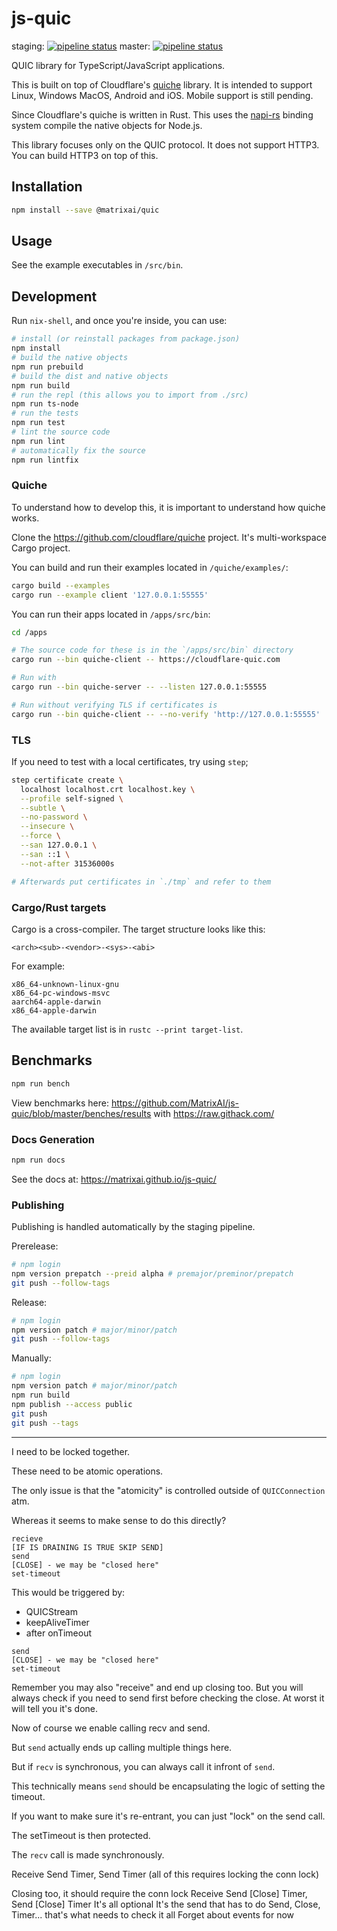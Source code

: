 # js-quic

staging: [![pipeline status](https://gitlab.com/MatrixAI/open-source/js-quic/badges/staging/pipeline.svg)](https://gitlab.com/MatrixAI/open-source/js-quic/commits/staging)
master: [![pipeline status](https://gitlab.com/MatrixAI/open-source/js-quic/badges/master/pipeline.svg)](https://gitlab.com/MatrixAI/open-source/js-quic/commits/master)

QUIC library for TypeScript/JavaScript applications.

This is built on top of Cloudflare's [quiche](https://github.com/cloudflare/quiche) library. It is intended to support Linux, Windows MacOS, Android and iOS. Mobile support is still pending.

Since Cloudflare's quiche is written in Rust. This uses the [napi-rs](https://github.com/napi-rs/napi-rs) binding system compile the native objects for Node.js.

This library focuses only on the QUIC protocol. It does not support HTTP3. You can build HTTP3 on top of this.

## Installation

```sh
npm install --save @matrixai/quic
```

## Usage

See the example executables in `/src/bin`.

## Development

Run `nix-shell`, and once you're inside, you can use:

```sh
# install (or reinstall packages from package.json)
npm install
# build the native objects
npm run prebuild
# build the dist and native objects
npm run build
# run the repl (this allows you to import from ./src)
npm run ts-node
# run the tests
npm run test
# lint the source code
npm run lint
# automatically fix the source
npm run lintfix
```

### Quiche

To understand how to develop this, it is important to understand how quiche works.

Clone the https://github.com/cloudflare/quiche project. It's multi-workspace Cargo project.

You can build and run their examples located in `/quiche/examples/`:

```sh
cargo build --examples
cargo run --example client '127.0.0.1:55555'
```

You can run their apps located in `/apps/src/bin`:

```sh
cd /apps

# The source code for these is in the `/apps/src/bin` directory
cargo run --bin quiche-client -- https://cloudflare-quic.com

# Run with
cargo run --bin quiche-server -- --listen 127.0.0.1:55555

# Run without verifying TLS if certificates is
cargo run --bin quiche-client -- --no-verify 'http://127.0.0.1:55555'
```

### TLS

If you need to test with a local certificates, try using `step`;

```sh
step certificate create \
  localhost localhost.crt localhost.key \
  --profile self-signed \
  --subtle \
  --no-password \
  --insecure \
  --force \
  --san 127.0.0.1 \
  --san ::1 \
  --not-after 31536000s

# Afterwards put certificates in `./tmp` and refer to them
```

### Cargo/Rust targets

Cargo is a cross-compiler. The target structure looks like this:

```
<arch><sub>-<vendor>-<sys>-<abi>
```

For example:

```
x86_64-unknown-linux-gnu
x86_64-pc-windows-msvc
aarch64-apple-darwin
x86_64-apple-darwin
```

The available target list is in `rustc --print target-list`.

## Benchmarks

```sh
npm run bench
```

View benchmarks here: https://github.com/MatrixAI/js-quic/blob/master/benches/results with https://raw.githack.com/

### Docs Generation

```sh
npm run docs
```

See the docs at: https://matrixai.github.io/js-quic/

### Publishing

Publishing is handled automatically by the staging pipeline.

Prerelease:

```sh
# npm login
npm version prepatch --preid alpha # premajor/preminor/prepatch
git push --follow-tags
```

Release:

```sh
# npm login
npm version patch # major/minor/patch
git push --follow-tags
```

Manually:

```sh
# npm login
npm version patch # major/minor/patch
npm run build
npm publish --access public
git push
git push --tags
```

---

I need to be locked together.

These need to be atomic operations.

The only issue is that the "atomicity" is controlled outside of `QUICConnection` atm.

Whereas it seems to make sense to do this directly?

```
recieve
[IF IS DRAINING IS TRUE SKIP SEND]
send
[CLOSE] - we may be "closed here"
set-timeout
```

This would be triggered by:
* QUICStream
* keepAliveTimer
* after onTimeout

```
send
[CLOSE] - we may be "closed here"
set-timeout
```

Remember you may also "receive" and end up closing too. But you will always check if you need to send first before checking the close. At worst it will tell you it's done.

Now of course we enable calling recv and send.

But `send` actually ends up calling multiple things here.

But if `recv` is synchronous, you can always call it infront of `send`.

This technically means `send` should be encapsulating the logic of setting the timeout.

If you want to make sure it's re-entrant, you can just "lock" on the send call.

The setTimeout is then protected.

The `recv` call is made synchronously.



Receive Send Timer, Send Timer (all of this requires locking the conn lock)

Closing too, it should require the conn lock
Receive Send [Close] Timer, Send [Close] Timer
It's all optional
It's the send that has to do Send, Close, Timer... that's what needs to check it all
Forget about events for now
